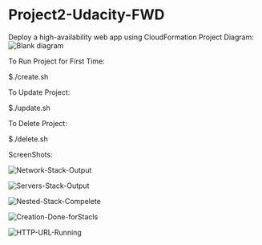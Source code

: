 # Project2-Udacity-FWD
Deploy a high-availability web app using CloudFormation
Project Diagram:![Blank diagram](https://user-images.githubusercontent.com/103249455/183248294-d2397a3d-67de-4f91-8b4d-5f79acca3d57.jpeg)

To Run Project for First Time:

$./create.sh


To Update Project:

$./update.sh


To Delete Project:

$./delete.sh

ScreenShots:

![Network-Stack-Output](https://user-images.githubusercontent.com/103249455/183248605-60580e9b-4110-47b9-be52-f80954055de2.png)



![Servers-Stack-Output](https://user-images.githubusercontent.com/103249455/183248696-4965d656-ddb8-4a4f-bd72-01ca5f6b500a.png)



![Nested-Stack-Compelete](https://user-images.githubusercontent.com/103249455/183248613-1b99a4b2-8f06-4752-9f1f-1934f7b5a008.png)



![Creation-Done-forStacls](https://user-images.githubusercontent.com/103249455/183248628-90816a7a-c113-493e-abb7-b2bf63c2f332.png)



![HTTP-URL-Running](https://user-images.githubusercontent.com/103249455/183248635-ead025eb-7778-428d-a3bc-c7deb26010da.jpeg)

